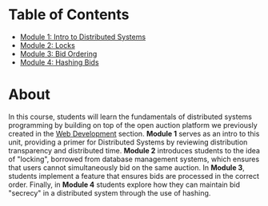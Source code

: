 # Table of Contents

* [Module 1: Intro to Distributed Systems](module-1.md)
* [Module 2: Locks](module-2.md)
* [Module 3: Bid Ordering](module-3.md)
* [Module 4: Hashing Bids](module-4.md)

# About

In this course, students will learn the fundamentals of distributed systems programming by building on top of the open auction platform we previously created in the [Web Development](https://github.com/DFINITY-Education/web-development) section. **Module 1** serves as an intro to this unit, providing a primer for Distributed Systems by reviewing distribution transparency and distributed time. **Module 2** introduces students to the idea of "locking", borrowed from database management systems, which ensures that users cannot simultaneously bid on the same auction. In **Module 3**, students implement a feature that ensures bids are processed in the correct order. Finally, in **Module 4** students explore how they can maintain bid "secrecy" in a distributed system through the use of hashing.